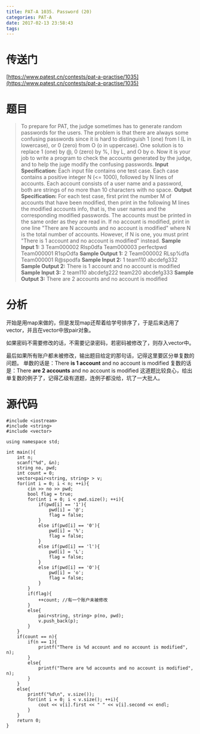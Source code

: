```yaml
---
title: PAT-A 1035. Password (20)
categories: PAT-A
date: 2017-02-13 23:58:43
tags:
---
```

# 传送门
[https://www.patest.cn/contests/pat-a-practise/1035](https://www.patest.cn/contests/pat-a-practise/1035)
<!--more-->
# 题目
> To prepare for PAT, the judge sometimes has to generate random passwords for the users. The problem is that there are always some confusing passwords since it is hard to distinguish 1 (one) from l (L in lowercase), or 0 (zero) from O (o in uppercase). One solution is to replace 1 (one) by @, 0 (zero) by %, l by L, and O by o. Now it is your job to write a program to check the accounts generated by the judge, and to help the juge modify the confusing passwords.
**Input Specification:**
Each input file contains one test case. Each case contains a positive integer N (<= 1000), followed by N lines of accounts. Each account consists of a user name and a password, both are strings of no more than 10 characters with no space.
**Output Specification:**
For each test case, first print the number M of accounts that have been modified, then print in the following M lines the modified accounts info, that is, the user names and the corresponding modified passwords. The accounts must be printed in the same order as they are read in. If no account is modified, print in one line "There are N accounts and no account is modified" where N is the total number of accounts. However, if N is one, you must print "There is 1 account and no account is modified" instead.
**Sample Input 1:**
3
Team000002 Rlsp0dfa
Team000003 perfectpwd
Team000001 R1spOdfa
**Sample Output 1:**
2
Team000002 RLsp%dfa
Team000001 R@spodfa
**Sample Input 2:**
1
team110 abcdefg332
**Sample Output 2:**
There is 1 account and no account is modified
**Sample Input 3:**
2
team110 abcdefg222
team220 abcdefg333
**Sample Output 3:**
There are 2 accounts and no account is modified

# 分析
开始是用map来做的，但是发现map还帮着给学号排序了，于是后来选用了vector，并且在vector中放pair对象。

如果密码不需要修改的话，不需要记录密码，若密码被修改了，则存入vector中。

最后如果所有账户都未被修改，输出题目给定的那句话，记得这里要区分单复数的问题。
单数的话是：There **is 1 account** and no account is modified
复数的话是：There **are 2 accounts** and no account is modified
这道题比较良心，给出单复数的例子了，记得乙级有道题，连例子都没给，坑了一大批人。

# 源代码

    #include <iostream>
    #include <string>
    #include <vector>

    using namespace std;

    int main(){
        int n;
        scanf("%d", &n);
        string no, pwd;
        int count = 0;
        vector<pair<string, string> > v;
        for(int i = 0; i < n; ++i){
            cin >> no >> pwd;
            bool flag = true;
            for(int i = 0; i < pwd.size(); ++i){
                if(pwd[i] == '1'){
                    pwd[i] = '@';
                    flag = false;
                }
                else if(pwd[i] == '0'){
                    pwd[i] = '%';
                    flag = false;
                }
                else if(pwd[i] == 'l'){
                    pwd[i] = 'L';
                    flag = false;
                }
                else if(pwd[i] == 'O'){
                    pwd[i] = 'o';
                    flag = false;
                }
            }
            if(flag){
                ++count; //有一个账户未被修改
            }
            else{
                pair<string, string> p(no, pwd);
                v.push_back(p);
            }
        }
        if(count == n){
            if(n == 1){
                printf("There is %d account and no account is modified", n);    
            }
            else{
                printf("There are %d accounts and no account is modified", n);
            }
        }
        else{
            printf("%d\n", v.size());
            for(int i = 0; i < v.size(); ++i){
                cout << v[i].first << " " << v[i].second << endl;
            }
        }
        return 0;
    }
